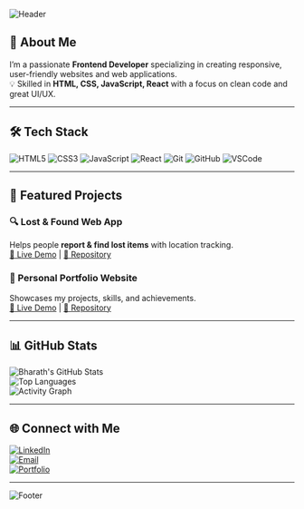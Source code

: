 
<!-- Profile Banner -->
![Header](https://capsule-render.vercel.app/api?type=waving&color=0:ff4b1f,100:1fddff&height=200&section=header&text=Hi%20I'm%20Bharath%20👋&fontSize=40&fontColor=ffffff)

<!-- Short Intro -->
## 🚀 About Me  
I’m a passionate **Frontend Developer** specializing in creating responsive, user-friendly websites and web applications.  
💡 Skilled in **HTML, CSS, JavaScript, React** with a focus on clean code and great UI/UX.

---

## 🛠 Tech Stack  
![HTML5](https://img.shields.io/badge/-HTML5-E34F26?style=for-the-badge&logo=html5&logoColor=white)
![CSS3](https://img.shields.io/badge/-CSS3-1572B6?style=for-the-badge&logo=css3&logoColor=white)
![JavaScript](https://img.shields.io/badge/-JavaScript-F7DF1E?style=for-the-badge&logo=javascript&logoColor=black)
![React](https://img.shields.io/badge/-React-61DAFB?style=for-the-badge&logo=react&logoColor=black)
![Git](https://img.shields.io/badge/-Git-F05032?style=for-the-badge&logo=git&logoColor=white)
![GitHub](https://img.shields.io/badge/-GitHub-181717?style=for-the-badge&logo=github&logoColor=white)
![VSCode](https://img.shields.io/badge/-VSCode-0078D4?style=for-the-badge&logo=visualstudiocode&logoColor=white)

---

## 📌 Featured Projects  
### 🔍 Lost & Found Web App  
Helps people **report & find lost items** with location tracking.  
[🔗 Live Demo](#) | [📂 Repository](#)

### 💼 Personal Portfolio Website  
Showcases my projects, skills, and achievements.  
[🔗 Live Demo](#) | [📂 Repository](#)

---

## 📊 GitHub Stats  
![Bharath's GitHub Stats](https://github-readme-stats.vercel.app/api?username=bharaththangellapalli&show_icons=true&theme=radical)  
![Top Languages](https://github-readme-stats.vercel.app/api/top-langs/?username=bharaththangellapalli&layout=compact&theme=radical)  
![Activity Graph](https://github-readme-activity-graph.vercel.app/graph?username=bharaththangellapalli&theme=react-dark)

---

## 🌐 Connect with Me  
[![LinkedIn](https://img.shields.io/badge/LinkedIn-%230077B5.svg?&style=for-the-badge&logo=linkedin&logoColor=white)](#)  
[![Email](https://img.shields.io/badge/Email-D14836?style=for-the-badge&logo=gmail&logoColor=white)](mailto:your@email.com)  
[![Portfolio](https://img.shields.io/badge/Portfolio-000000?style=for-the-badge&logo=About.me&logoColor=white)](#)

---

<!-- Footer -->
![Footer](https://capsule-render.vercel.app/api?type=waving&color=0:1fddff,100:ff4b1f&height=100&section=footer)
